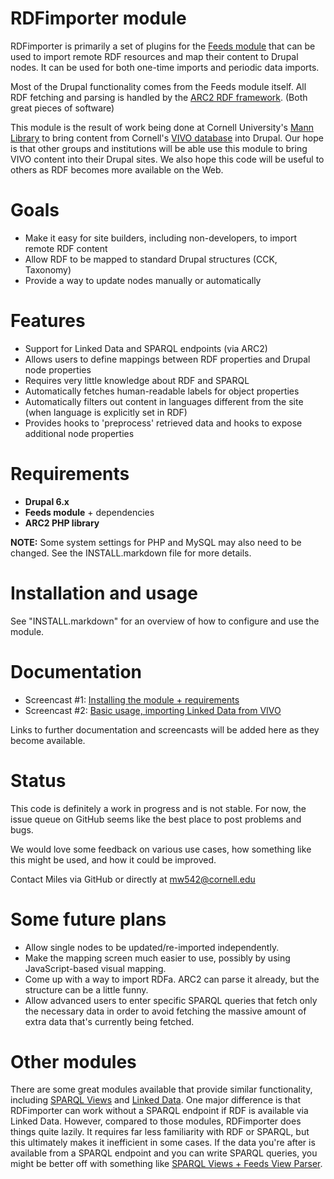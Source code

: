 RDFimporter module
==================
RDFimporter is primarily a set of plugins for the [Feeds module][feeds] that can be used to import remote RDF resources and map their content to Drupal nodes. It can be used for both one-time imports and periodic data imports.

Most of the Drupal functionality comes from the Feeds module itself. All RDF fetching and parsing is handled by the [ARC2 RDF framework][arc2]. (Both great pieces of software)

This module is the result of work being done at Cornell University's [Mann Library][mann] to bring content from Cornell's [VIVO database][vivo] into Drupal. Our hope is that other groups and institutions will be able use this module to bring VIVO content into their Drupal sites. We also hope this code will be useful to others as RDF becomes more available on the Web.

[feeds]: http://drupal.org/project/feeds
[arc2]: http://arc.semsol.org/
[mann]: http://mannlib.cornell.edu
[vivo]: http://vivo.cornell.edu


Goals
=====
- Make it easy for site builders, including non-developers, to import remote RDF content
- Allow RDF to be mapped to standard Drupal structures (CCK, Taxonomy)
- Provide a way to update nodes manually or automatically


Features
========
- Support for Linked Data and SPARQL endpoints (via ARC2)
- Allows users to define mappings between RDF properties and Drupal node properties
- Requires very little knowledge about RDF and SPARQL
- Automatically fetches human-readable labels for object properties
- Automatically filters out content in languages different from the site (when language is explicitly set in RDF)
- Provides hooks to 'preprocess' retrieved data and hooks to expose additional node properties


Requirements
============
- **Drupal 6.x**
- **Feeds module** + dependencies
- **ARC2 PHP library**

**NOTE:** Some system settings for PHP and MySQL may also need to be changed. See the INSTALL.markdown file for more details.


Installation and usage
======================
See "INSTALL.markdown" for an overview of how to configure and use the module.


Documentation
=============
- Screencast #1: [Installing the module + requirements][screencast1]
- Screencast #2: [Basic usage, importing Linked Data from VIVO][screencast2]

Links to further documentation and screencasts will be added here as they become available.

[screencast1]: http://vimeo.com/16965880
[screencast2]: http://vimeo.com/16990421


Status
======
This code is definitely a work in progress and is not stable. For now, the issue queue on GitHub seems like the best place to post problems and bugs.

We would love some feedback on various use cases, how something like this might be used, and how it could be improved.

Contact Miles via GitHub or directly at mw542@cornell.edu


Some future plans
=================
- Allow single nodes to be updated/re-imported independently.
- Make the mapping screen much easier to use, possibly by using JavaScript-based visual mapping.
- Come up with a way to import RDFa. ARC2 can parse it already, but the structure can be a little funny.
- Allow advanced users to enter specific SPARQL queries that fetch only the necessary data in order to avoid fetching the massive amount of extra data that's currently being fetched.


Other modules
=============
There are some great modules available that provide similar functionality, including [SPARQL Views][sparql_views] and [Linked Data][linked_data]. One major difference is that RDFimporter can work without a SPARQL endpoint if RDF is available via Linked Data. However, compared to those modules, RDFimporter does things quite lazily. It requires far less familiarity with RDF or SPARQL, but this ultimately makes it inefficient in some cases. If the data you're after is available from a SPARQL endpoint and you can write SPARQL queries, you might be better off with something like [SPARQL Views + Feeds View Parser][sparql_views_screencasts].

[sparql_views]: http://drupal.org/project/sparql_views
[linked_data]: http://drupal.org/project/linked_data
[sparql_views_screencasts]: http://lin-clark.com/blog/importing-syncing-content-external-sites-wikipedia

